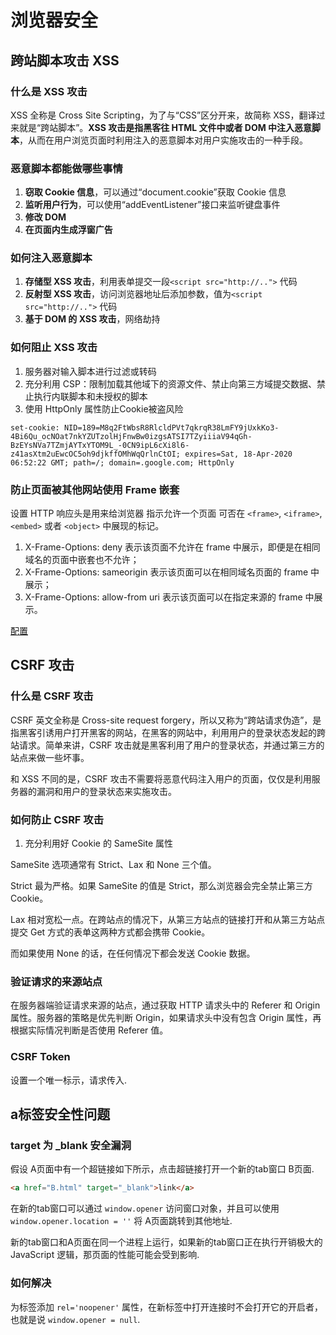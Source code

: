 # 浏览器安全

## 跨站脚本攻击 XSS

### 什么是 XSS 攻击

XSS 全称是 Cross Site Scripting，为了与“CSS”区分开来，故简称 XSS，翻译过来就是“跨站脚本”。**XSS 攻击是指黑客往 HTML 文件中或者 DOM 中注入恶意脚本**，从而在用户浏览页面时利用注入的恶意脚本对用户实施攻击的一种手段。

### 恶意脚本都能做哪些事情

1. **窃取 Cookie 信息**，可以通过“document.cookie”获取 Cookie 信息
2. **监听用户行为**，可以使用“addEventListener”接口来监听键盘事件
3. **修改 DOM**
4. **在页面内生成浮窗广告**

### 如何注入恶意脚本

1. **存储型 XSS 攻击**，利用表单提交一段`<script src="http://..">` 代码
2. **反射型 XSS 攻击**，访问浏览器地址后添加参数，值为`<script src="http://..">` 代码
3. **基于 DOM 的 XSS 攻击**，网络劫持

### 如何阻止 XSS 攻击

1. 服务器对输入脚本进行过滤或转码
2. 充分利用 CSP：限制加载其他域下的资源文件、禁止向第三方域提交数据、禁止执行内联脚本和未授权的脚本
3. 使用 HttpOnly 属性防止Cookie被盗风险

```
set-cookie: NID=189=M8q2FtWbsR8RlcldPVt7qkrqR38LmFY9jUxkKo3-4Bi6Qu_ocNOat7nkYZUTzolHjFnwBw0izgsATSI7TZyiiiaV94qGh-BzEYsNVa7TZmjAYTxYTOM9L_-0CN9ipL6cXi8l6-z41asXtm2uEwcOC5oh9djkffOMhWqQrlnCtOI; expires=Sat, 18-Apr-2020 06:52:22 GMT; path=/; domain=.google.com; HttpOnly
```

### 防止页面被其他网站使用 Frame 嵌套

设置 HTTP 响应头是用来给浏览器 指示允许一个页面 可否在 `<frame>`, `<iframe>`, `<embed>` 或者 `<object>` 中展现的标记。

1. X-Frame-Options: deny 表示该页面不允许在 frame 中展示，即便是在相同域名的页面中嵌套也不允许；
2. X-Frame-Options: sameorigin 表示该页面可以在相同域名页面的 frame 中展示；
3. X-Frame-Options: allow-from uri 表示该页面可以在指定来源的 frame 中展示。

[配置](https://developer.mozilla.org/zh-CN/docs/Web/HTTP/X-Frame-Options)

## CSRF 攻击

### 什么是 CSRF 攻击

CSRF 英文全称是 Cross-site request forgery，所以又称为“跨站请求伪造”，是指黑客引诱用户打开黑客的网站，在黑客的网站中，利用用户的登录状态发起的跨站请求。简单来讲，CSRF 攻击就是黑客利用了用户的登录状态，并通过第三方的站点来做一些坏事。

和 XSS 不同的是，CSRF 攻击不需要将恶意代码注入用户的页面，仅仅是利用服务器的漏洞和用户的登录状态来实施攻击。

### 如何防止 CSRF 攻击

1. 充分利用好 Cookie 的 SameSite 属性

SameSite 选项通常有 Strict、Lax 和 None 三个值。

Strict 最为严格。如果 SameSite 的值是 Strict，那么浏览器会完全禁止第三方 Cookie。

Lax 相对宽松一点。在跨站点的情况下，从第三方站点的链接打开和从第三方站点提交 Get 方式的表单这两种方式都会携带 Cookie。

而如果使用 None 的话，在任何情况下都会发送 Cookie 数据。

### 验证请求的来源站点

在服务器端验证请求来源的站点，通过获取 HTTP 请求头中的 Referer 和 Origin 属性。服务器的策略是优先判断 Origin，如果请求头中没有包含 Origin 属性，再根据实际情况判断是否使用 Referer 值。

### CSRF Token

设置一个唯一标示，请求传入.

## a标签安全性问题

### target 为 _blank 安全漏洞

假设 A页面中有一个超链接如下所示，点击超链接打开一个新的tab窗口 B页面.

```html
<a href="B.html" target="_blank">link</a>
```

在新的tab窗口可以通过 `window.opener` 访问窗口对象，并且可以使用 `window.opener.location = ''` 将 A页面跳转到其他地址.

新的tab窗口和A页面在同一个进程上运行，如果新的tab窗口正在执行开销极大的 JavaScript 逻辑，那页面的性能可能会受到影响.

### 如何解决

为标签添加 `rel='noopener'` 属性，在新标签中打开连接时不会打开它的开启者，也就是说 `window.opener = null`.

